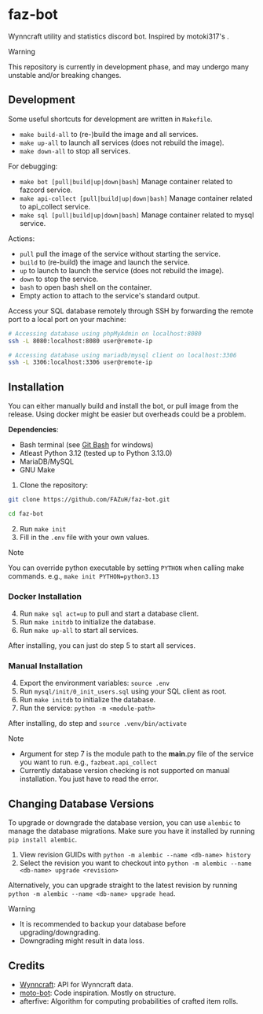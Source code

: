 # faz-bot

Wynncraft utility and statistics discord bot. Inspired by motoki317's .

> [!WARNING]
> This repository is currently in development phase, and may undergo many unstable and/or breaking changes.

## Development

Some useful shortcuts for development are written in `Makefile`.

- `make build-all` to (re-)build the image and all services.
- `make up-all` to launch all services (does not rebuild the image).
- `make down-all` to stop all services.

For debugging:

- `make bot [pull|build|up|down|bash]` Manage container related to fazcord service.
- `make api-collect [pull|build|up|down|bash]` Manage container related to api_collect service.
- `make sql [pull|build|up|down|bash]` Manage container related to mysql service.

Actions:

- `pull` pull the image of the service without starting the service.
- `build` to (re-build) the image and launch the service.
- `up` to launch to launch the service (does not rebuild the image).
- `down` to stop the service.
- `bash` to open bash shell on the container.
- Empty action to attach to the service's standard output.

Access your SQL database remotely through SSH by forwarding the remote port to a local port on your machine:

```sh
# Accessing database using phpMyAdmin on localhost:8080
ssh -L 8080:localhost:8080 user@remote-ip

# Accessing database using mariadb/mysql client on localhost:3306
ssh -L 3306:localhost:3306 user@remote-ip
```

## Installation

You can either manually build and install the bot, or pull image from the release.
Using docker might be easier but overheads could be a problem.

**Dependencies**:
- Bash terminal (see [Git Bash](https://git-scm.com/downloads) for windows)
- Atleast Python 3.12 (tested up to Python 3.13.0)
- MariaDB/MySQL
- GNU Make

1. Clone the repository:

```sh
git clone https://github.com/FAZuH/faz-bot.git

cd faz-bot
```
2. Run `make init`
3. Fill in the `.env` file with your own values.

> [!NOTE]
> You can override python executable by setting `PYTHON` when calling make commands. e.g., `make init PYTHON=python3.13`

### Docker Installation

4. Run `make sql act=up` to pull and start a database client.
5. Run `make initdb` to initialize the database.
6. Run `make up-all` to start all services.

After installing, you can just do step 5 to start all services.

### Manual Installation

4. Export the environment variables: `source .env`
5. Run `mysql/init/0_init_users.sql` using your SQL client as root.
5. Run `make initdb` to initialize the database.
7. Run the service: `python -m <module-path>`

After installing, do step and `source .venv/bin/activate`

> [!NOTE]
> - Argument for step 7 is the module path to the __main__.py file of the service you want to run. e.g., `fazbeat.api_collect`
> - Currently database version checking is not supported on manual installation. You just have to read the error.

## Changing Database Versions

To upgrade or downgrade the database version, you can use `alembic` to manage the database migrations. Make sure you have it installed by running `pip install alembic`.

1. View revision GUIDs with `python -m alembic --name <db-name> history`
2. Select the revision you want to checkout into `python -m alembic --name <db-name> upgrade <revision>`

Alternatively, you can upgrade straight to the latest revision by running `python -m alembic --name <db-name> upgrade head`.

> [!WARNING]
> - It is recommended to backup your database before upgrading/downgrading.
> - Downgrading might result in data loss.

## Credits

- [Wynncraft](https://wynncraft.com/): API for Wynncraft data.
- [moto-bot](https://github.com/motoki317/moto-bot/blob/master/README.md): Code inspiration. Mostly on structure.
- afterfive: Algorithm for computing probabilities of crafted item rolls.
